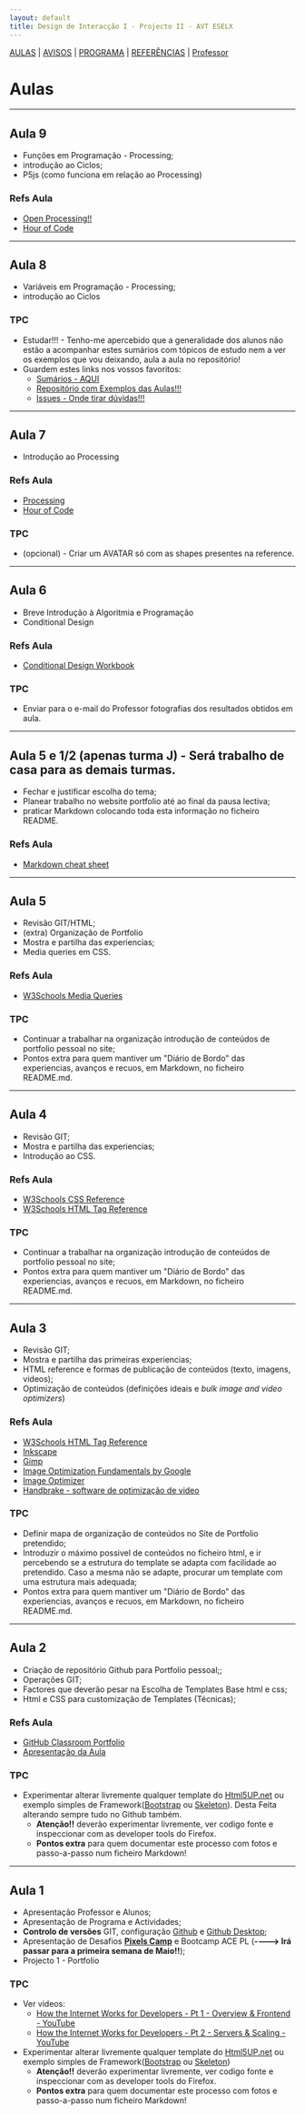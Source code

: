 ```yaml
---
layout: default
title: Design de Interacção I - Projecto II - AVT ESELX
---
```


[AULAS](index.html) | [AVISOS](vipstuff.html) | [PROGRAMA](programa.html) | [REFERÊNCIAS](refs.html) | [Professor](http://steam228.com)


# Aulas

---
## Aula 9

- Funções em Programação - Processing;
- introdução ao Ciclos;
- P5js (como funciona em relação ao Processing)

### Refs Aula

- [Open Processing!!](https://www.openprocessing.org/)
- [Hour of Code](https://hello.processing.org/)


---
## Aula 8

- Variáveis em Programação - Processing;
- introdução ao Ciclos


### TPC

- Estudar!!! - Tenho-me apercebido que a generalidade dos alunos não estão a acompanhar estes sumários com tópicos de estudo nem a ver os exemplos que vou deixando, aula a aula no repositório!
- Guardem estes links nos vossos favoritos:
  - [Sumários - AQUI](https://eselx.github.io/Projecto-II---DI/)
  - [Repositório com Exemplos das Aulas!!!](https://github.com/ESELX/Projecto-II---DI/)
  - [Issues - Onde tirar dúvidas!!!](https://github.com/ESELX/Projecto-II---DI/issues)


---
## Aula 7

- Introdução ao Processing

### Refs Aula

- [Processing](https://processing.org/)
- [Hour of Code](https://hello.processing.org/)

### TPC

- (opcional) - Criar um AVATAR só com as shapes presentes na reference.


---
## Aula 6

- Breve Introdução à Algoritmia e Programação
- Conditional Design

### Refs Aula

- [Conditional Design Workbook](https://conditionaldesign.org/)

### TPC

- Enviar para o e-mail do Professor fotografias dos resultados obtidos em aula.


---
## Aula 5 e 1/2 (apenas turma J) - Será trabalho de casa para as demais turmas.

- Fechar e justificar escolha do tema;
- Planear trabalho no website portfolio até ao final da pausa lectiva;
- praticar Markdown colocando toda esta informação no ficheiro README.

### Refs Aula

- [Markdown cheat sheet](https://www.markdownguide.org/cheat-sheet/)


---
## Aula 5

- Revisão GIT/HTML;
- (extra) Organização de Portfolio
- Mostra e partilha das experiencias;
- Media queries em CSS.

### Refs Aula

- [W3Schools Media Queries](https://www.w3schools.com/css/css_rwd_mediaqueries.asp)

### TPC

- Continuar a trabalhar na organização introdução de conteúdos de portfolio pessoal no site;
- Pontos extra para quem mantiver um "Diário de Bordo" das experiencias, avanços e recuos, em Markdown, no ficheiro README.md.


---
## Aula 4

- Revisão GIT;
- Mostra e partilha das experiencias;
- Introdução ao CSS.

### Refs Aula

- [W3Schools CSS Reference](https://www.w3schools.com/cssref/default.asp)
- [W3Schools HTML Tag Reference](https://www.w3schools.com/tags/default.asp)


### TPC

- Continuar a trabalhar na organização introdução de conteúdos de portfolio pessoal no site;
- Pontos extra para quem mantiver um "Diário de Bordo" das experiencias, avanços e recuos, em Markdown, no ficheiro README.md.


---
## Aula 3

- Revisão GIT;
- Mostra e partilha das primeiras experiencias;
- HTML reference e formas de publicação de conteúdos (texto, imagens, videos);
- Optimização de conteúdos (definições ideais e *bulk image and video optimizers*)

### Refs Aula

- [W3Schools HTML Tag Reference](https://www.w3schools.com/tags/default.asp)
- [Inkscape](https://inkscape.org/)
- [Gimp](https://www.gimp.org/)
- [Image Optimization Fundamentals by Google](https://developers.google.com/web/fundamentals/performance/optimizing-content-efficiency/image-optimization)
- [Image Optimizer](http://www.imageoptimizer.net/Pages/Home.aspx)
- [Handbrake - software de optimização de video](https://handbrake.fr/)

### TPC

- Definir mapa de organização de conteúdos no Site de Portfolio pretendido;
- Introduzir o máximo possivel de conteúdos no ficheiro html, e ir percebendo se a estrutura do template se adapta com facilidade ao pretendido. Caso a mesma não se adapte, procurar um template com uma estrutura mais adequada;
- Pontos extra para quem mantiver um "Diário de Bordo" das experiencias, avanços e recuos, em Markdown, no ficheiro README.md.

---
## Aula 2

- Criação de repositório Github para Portfolio pessoal;;
- Operações GIT;
- Factores que deverão pesar na Escolha de Templates Base html e css;
- Html e CSS para customização de Templates (Técnicas);

### Refs Aula

- [GitHub Classroom Portfolio](https://classroom.github.com/a/8xbmK91I)
- [Apresentação da Aula](https://github.com/ESELX/AulasProjecto2/tree/master/Aula%202/GitHubClassroom.pdf)

### TPC

- Experimentar alterar livremente qualquer template do [Html5UP.net](http://html5up.net) ou exemplo simples de Framework([Bootstrap](https://getbootstrap.com/) ou [Skeleton](http://getskeleton.com/)). Desta Feita alterando sempre tudo no Github também.
  - **Atenção!!** deverão experimentar livremente, ver codigo fonte e inspeccionar com as developer tools do Firefox.
  - **Pontos extra** para quem documentar este processo com fotos e passo-a-passo num ficheiro Markdown!

---
## Aula 1

- Apresentação Professor e Alunos;
- Apresentação de Programa e Actividades;
- **Controlo de versões** GIT, configuração [Github](github.com) e [Github Desktop](desktop.github.com);
- Apresentação de Desafios **[Pixels Camp](https://pixels.camp/)** e Bootcamp ACE PL (**----> Irá passar para a primeira semana de Maio!!**);
- Projecto 1 - Portfolio

### TPC

- Ver videos:
  - [How the Internet Works for Developers - Pt 1 - Overview & Frontend - YouTube](https://www.youtube.com/watch?v=e4S8zfLdLgQ)
  - [How the Internet Works for Developers - Pt 2 - Servers & Scaling - YouTube](https://www.youtube.com/watch?v=FTAPjr7vgxE)
- Experimentar alterar livremente qualquer template do [Html5UP.net](http://html5up.net) ou exemplo simples de Framework([Bootstrap](https://getbootstrap.com/) ou [Skeleton](http://getskeleton.com/))
  - **Atenção!!** deverão experimentar livremente, ver codigo fonte e inspeccionar com as developer tools do Firefox.
  - **Pontos extra** para quem documentar este processo com fotos e passo-a-passo num ficheiro Markdown!
